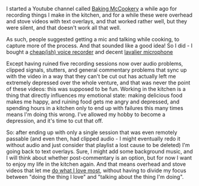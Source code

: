I started a Youtube channel called [Baking McCookery](https://www.youtube.com/channel/UC_vhEBO8O9ABn1f32KuUtjw) a while ago for recording things I make in the kitchen, and for a while these were overhead and stove videos with text overlays, and that worked rather well, but they were silent, and that doesn't work all that well.

As such, people suggested getting a mic and talking while cooking, to capture more of the process. And that sounded like a good idea! So I did - I bought a [cheap(ish) voice recorder](https://www.amazon.ca/gp/product/B01EWSD17E) and decent [lavalier microphone](https://www.amazon.ca/gp/product/B00PQYMFU8)

Except having ruined five recording sessions now over audio problems, clipped signals, stutters, and general commentary problems that sync up with the video in a way that they can't be cut out has actually left me extremely depressed over the whole venture, and that was never the point of these videos: this was supposed to be fun. Working in the kitchen is a thing that directly influences my emotional state: making delicious food makes me happy, and ruining food gets me angry and depressed, and spending hours in a kitchen only to end up with failures this many times means I'm doing this wrong. I've allowed my hobby to become a depression, and it's time to cut that off.

So: after ending up with only a single session that was even remotely passable (and even then, had clipped audio - I might eventually redo it without audio and just consider that playlist a lost cause to be deleted) I'm going back to text overlays. Sure, I might add some background music, and I will think about whether post-commentary is an option, but for now I want to enjoy my life in the kitchen again. And that means overhead and stove videos that let me [do what I love most](http://wouldeatagain.ca/2016/07/10/chocolate-bread-pudding), without having to divide my focus between "doing the thing I love" and "talking about the thing I'm doing".